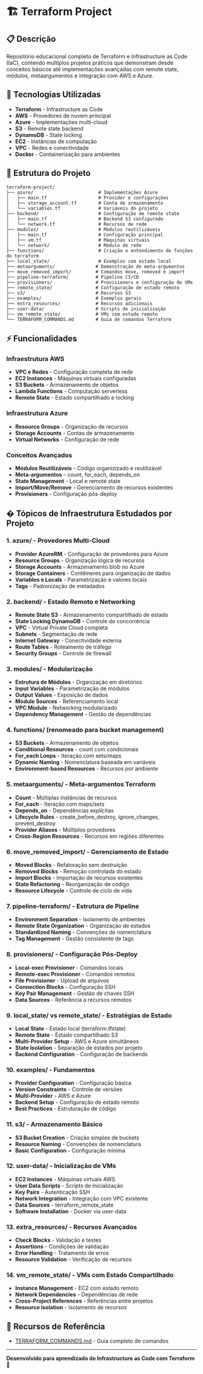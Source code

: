 # 🏗️ Terraform Project

## 📋 Descrição
Repositório educacional completo de Terraform e Infrastructure as Code (IaC), contendo múltiplos projetos práticos que demonstram desde conceitos básicos até implementações avançadas com remote state, módulos, metaargumentos e integração com AWS e Azure.

## 🚀 Tecnologias Utilizadas
- **Terraform** - Infrastructure as Code
- **AWS** - Provedores de nuvem principal
- **Azure** - Implementações multi-cloud
- **S3** - Remote state backend
- **DynamoDB** - State locking
- **EC2** - Instâncias de computação
- **VPC** - Redes e conectividade
- **Docker** - Containerização para ambientes

## 📁 Estrutura do Projeto
```
terraform-project/
├── azure/                        # Implementações Azure
│   ├── main.tf                   # Provider e configurações
│   ├── storage_account.tf        # Conta de armazenamento
│   └── variables.tf              # Variáveis do projeto
├── backend/                      # Configuração de remote state
│   ├── main.tf                   # Backend S3 configurado
│   └── network.tf                # Recursos de rede
├── modules/                      # Módulos reutilizáveis
│   ├── main.tf                   # Configuração principal
│   ├── vm.tf                     # Máquinas virtuais
│   └── network/                  # Módulo de rede
├── functions/                    # Criação e entendimento de funções do terraform
├── local_state/                  # Exemplos com estado local
├── metaarguments/               # Demonstração de meta-argumentos
├── move_removed_import/         # Comandos move, removed e import
├── pipeline-terraform/          # Pipeline CI/CD
├── provisioners/                # Provisioners e configuração de VMs
├── remote_state/                # Configuração de estado remoto
├── s3/                          # Recursos S3
├── examples/                    # Exemplos gerais
├── extra_resources/             # Recursos adicionais
├── user-data/                   # Scripts de inicialização
├── vm_remote_state/             # VMs com estado remoto
└── TERRAFORM_COMMANDS.md        # Guia de comandos Terraform
```

## ⚡ Funcionalidades
### Infraestrutura AWS
- **VPC e Redes** - Configuração completa de rede
- **EC2 Instances** - Máquinas virtuais configuradas
- **S3 Buckets** - Armazenamento de objetos
- **Lambda Functions** - Computação serverless
- **Remote State** - Estado compartilhado e locking

### Infraestrutura Azure
- **Resource Groups** - Organização de recursos
- **Storage Accounts** - Contas de armazenamento
- **Virtual Networks** - Configuração de rede

### Conceitos Avançados
- **Módulos Reutilizáveis** - Código organizizado e reutilizável
- **Meta-argumentos** - count, for_each, depends_on
- **State Management** - Local e remote state
- **Import/Move/Remove** - Gerenciamento de recursos existentes
- **Provisioners** - Configuração pós-deploy

## � Tópicos de Infraestrutura Estudados por Projeto

### 1. **azure/** - Provedores Multi-Cloud
- **Provider AzureRM** - Configuração de provedores para Azure
- **Resource Groups** - Organização lógica de recursos
- **Storage Accounts** - Armazenamento blob no Azure
- **Storage Containers** - Contêineres para organização de dados
- **Variables e Locals** - Parametrização e valores locais
- **Tags** - Padronização de metadados

### 2. **backend/** - Estado Remoto e Networking
- **Remote State S3** - Armazenamento compartilhado de estado
- **State Locking DynamoDB** - Controle de concorrência
- **VPC** - Virtual Private Cloud completa
- **Subnets** - Segmentação de rede
- **Internet Gateway** - Conectividade externa
- **Route Tables** - Roteamento de tráfego
- **Security Groups** - Controle de firewall

### 3. **modules/** - Modularização
- **Estrutura de Módulos** - Organização em diretórios
- **Input Variables** - Parametrização de módulos
- **Output Values** - Exposição de dados
- **Module Sources** - Referenciamento local
- **VPC Module** - Networking modularizado
- **Dependency Management** - Gestão de dependências

### 4. **functions/** (renomeado para bucket management)
- **S3 Buckets** - Armazenamento de objetos
- **Conditional Resources** - count com condicionais
- **For_each Loops** - Iteração com sets/maps
- **Dynamic Naming** - Nomenclatura baseada em variáveis
- **Environment-based Resources** - Recursos por ambiente

### 5. **metaarguments/** - Meta-argumentos Terraform
- **Count** - Múltiplas instâncias de recursos
- **For_each** - Iteração com maps/sets
- **Depends_on** - Dependências explícitas
- **Lifecycle Rules** - create_before_destroy, ignore_changes, prevent_destroy
- **Provider Aliases** - Múltiplos provedores
- **Cross-Region Resources** - Recursos em regiões diferentes

### 6. **move_removed_import/** - Gerenciamento de Estado
- **Moved Blocks** - Refatoração sem destruição
- **Removed Blocks** - Remoção controlada do estado
- **Import Blocks** - Importação de recursos existentes
- **State Refactoring** - Reorganização de código
- **Resource Lifecycle** - Controle de ciclo de vida

### 7. **pipeline-terraform/** - Estrutura de Pipeline
- **Environment Separation** - Isolamento de ambientes
- **Remote State Organization** - Organização de estados
- **Standardized Naming** - Convenções de nomenclatura
- **Tag Management** - Gestão consistente de tags

### 8. **provisioners/** - Configuração Pós-Deploy
- **Local-exec Provisioner** - Comandos locais
- **Remote-exec Provisioner** - Comandos remotos
- **File Provisioner** - Upload de arquivos
- **Connection Blocks** - Configuração SSH
- **Key Pair Management** - Gestão de chaves SSH
- **Data Sources** - Referência a recursos remotos

### 9. **local_state/** vs **remote_state/** - Estratégias de Estado
- **Local State** - Estado local (terraform.tfstate)
- **Remote State** - Estado compartilhado S3
- **Multi-Provider Setup** - AWS e Azure simultâneos
- **State Isolation** - Separação de estados por projeto
- **Backend Configuration** - Configuração de backends

### 10. **examples/** - Fundamentos
- **Provider Configuration** - Configuração básica
- **Version Constraints** - Controle de versões
- **Multi-Provider** - AWS e Azure
- **Backend Setup** - Configuração de estado remoto
- **Best Practices** - Estruturação de código

### 11. **s3/** - Armazenamento Básico
- **S3 Bucket Creation** - Criação simples de buckets
- **Resource Naming** - Convenções de nomenclatura
- **Basic Configuration** - Configuração mínima

### 12. **user-data/** - Inicialização de VMs
- **EC2 Instances** - Máquinas virtuais AWS
- **User Data Scripts** - Scripts de inicialização
- **Key Pairs** - Autenticação SSH
- **Network Integration** - Integração com VPC existente
- **Data Sources** - terraform_remote_state
- **Software Installation** - Docker via user-data

### 13. **extra_resources/** - Recursos Avançados
- **Check Blocks** - Validação e testes
- **Assertions** - Condições de validação
- **Error Handling** - Tratamento de erros
- **Resource Validation** - Verificação de recursos

### 14. **vm_remote_state/** - VMs com Estado Compartilhado
- **Instance Management** - EC2 com estado remoto
- **Network Dependencies** - Dependências de rede
- **Cross-Project References** - Referências entre projetos
- **Resource Isolation** - Isolamento de recursos

## 📖 Recursos de Referência
- [TERRAFORM_COMMANDS.md](./TERRAFORM_COMMANDS.md) - Guia completo de comandos

---
**Desenvolvido para aprendizado de Infrastructure as Code com Terraform** 🚀